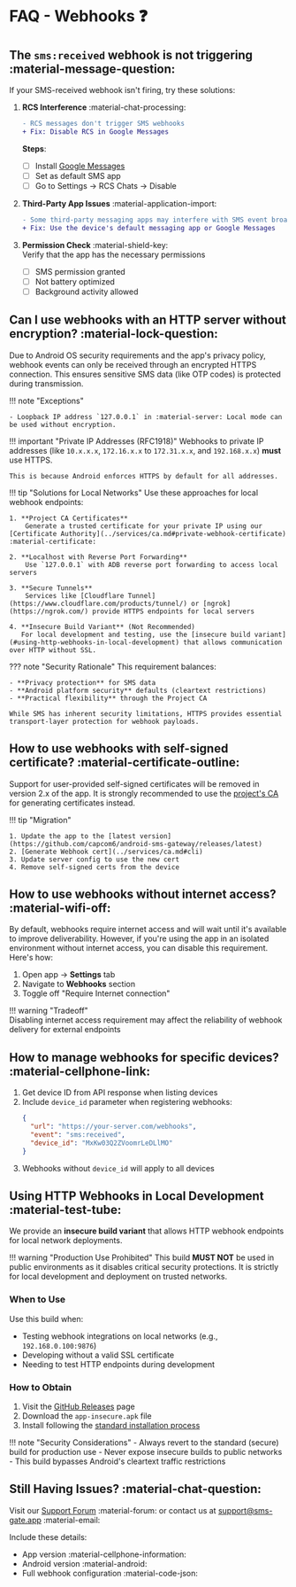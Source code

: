 # FAQ - Webhooks ❓

## The `sms:received` webhook is not triggering :material-message-question:

If your SMS-received webhook isn't firing, try these solutions:

1. **RCS Interference** :material-chat-processing:  
    ```diff
    - RCS messages don't trigger SMS webhooks
    + Fix: Disable RCS in Google Messages
    ```
    **Steps**:
    - [ ] Install [Google Messages](https://play.google.com/store/apps/details?id=com.google.android.apps.messaging)
    - [ ] Set as default SMS app
    - [ ] Go to Settings → RCS Chats → Disable

2. **Third-Party App Issues** :material-application-import:  
    ```diff
    - Some third-party messaging apps may interfere with SMS event broadcasting.
    + Fix: Use the device's default messaging app or Google Messages
    ```

3. **Permission Check** :material-shield-key:  
    Verify that the app has the necessary permissions

    - [ ] SMS permission granted
    - [ ] Not battery optimized
    - [ ] Background activity allowed

## Can I use webhooks with an HTTP server without encryption? :material-lock-question:

Due to Android OS security requirements and the app's privacy policy, webhook events can only be received through an encrypted HTTPS connection. This ensures sensitive SMS data (like OTP codes) is protected during transmission.

!!! note "Exceptions"

    - Loopback IP address `127.0.0.1` in :material-server: Local mode can be used without encryption.

!!! important "Private IP Addresses (RFC1918)"
    Webhooks to private IP addresses (like `10.x.x.x`, `172.16.x.x` to `172.31.x.x`, and `192.168.x.x`) **must** use HTTPS.

    This is because Android enforces HTTPS by default for all addresses.

!!! tip "Solutions for Local Networks"
    Use these approaches for local webhook endpoints:
    
    1. **Project CA Certificates**
        Generate a trusted certificate for your private IP using our [Certificate Authority](../services/ca.md#private-webhook-certificate) :material-certificate:
    
    2. **Localhost with Reverse Port Forwarding**
        Use `127.0.0.1` with ADB reverse port forwarding to access local servers
    
    3. **Secure Tunnels**
        Services like [Cloudflare Tunnel](https://www.cloudflare.com/products/tunnel/) or [ngrok](https://ngrok.com/) provide HTTPS endpoints for local servers

    4. **Insecure Build Variant** (Not Recommended)  
       For local development and testing, use the [insecure build variant](#using-http-webhooks-in-local-development) that allows communication over HTTP without SSL.

??? note "Security Rationale"
    This requirement balances:

    - **Privacy protection** for SMS data
    - **Android platform security** defaults (cleartext restrictions)
    - **Practical flexibility** through the Project CA
    
    While SMS has inherent security limitations, HTTPS provides essential transport-layer protection for webhook payloads.

## How to use webhooks with self-signed certificate? :material-certificate-outline:

Support for user-provided self-signed certificates will be removed in version 2.x of the app. It is strongly recommended to use the [project's CA](../services/ca.md#private-webhook-certificate) for generating certificates instead.
    
!!! tip "Migration"

    1. Update the app to the [latest version](https://github.com/capcom6/android-sms-gateway/releases/latest)
    2. [Generate Webhook cert](../services/ca.md#cli)
    3. Update server config to use the new cert
    4. Remove self-signed certs from the device

## How to use webhooks without internet access? :material-wifi-off:

By default, webhooks require internet access and will wait until it's available to improve deliverability. However, if you're using the app in an isolated environment without internet access, you can disable this requirement. Here's how:
    
1. Open app → **Settings** tab
2. Navigate to **Webhooks** section
3. Toggle off "Require Internet connection"
    
!!! warning "Tradeoff"    
    Disabling internet access requirement may affect the reliability of webhook delivery for external endpoints

## How to manage webhooks for specific devices? :material-cellphone-link:

1. Get device ID from API response when listing devices
2. Include `device_id` parameter when registering webhooks:
   ```json
   {
     "url": "https://your-server.com/webhooks",
     "event": "sms:received",
     "device_id": "MxKw03Q2ZVoomrLeDLlMO"
   }
   ```
3. Webhooks without `device_id` will apply to all devices

## Using HTTP Webhooks in Local Development :material-test-tube:

We provide an **insecure build variant** that allows HTTP webhook endpoints for local network deployments.

!!! warning "Production Use Prohibited"
    This build **MUST NOT** be used in public environments as it disables critical security protections. It is strictly for local development and deployment on trusted networks.

### When to Use

Use this build when:

- Testing webhook integrations on local networks (e.g., `192.168.0.100:9876`)
- Developing without a valid SSL certificate
- Needing to test HTTP endpoints during development

### How to Obtain

1. Visit the [GitHub Releases](https://github.com/capcom6/android-sms-gateway/releases) page
2. Download the `app-insecure.apk` file
3. Install following the [standard installation process](../installation.md)

!!! note "Security Considerations"
    - Always revert to the standard (secure) build for production use
    - Never expose insecure builds to public networks
    - This build bypasses Android's cleartext traffic restrictions

## Still Having Issues? :material-chat-question:

Visit our [Support Forum](https://github.com/capcom6/android-sms-gateway/discussions) :material-forum: or contact us at [support@sms-gate.app](mailto:support@sms-gate.app) :material-email:

Include these details:

- App version :material-cellphone-information:
- Android version :material-android:
- Full webhook configuration :material-code-json:
